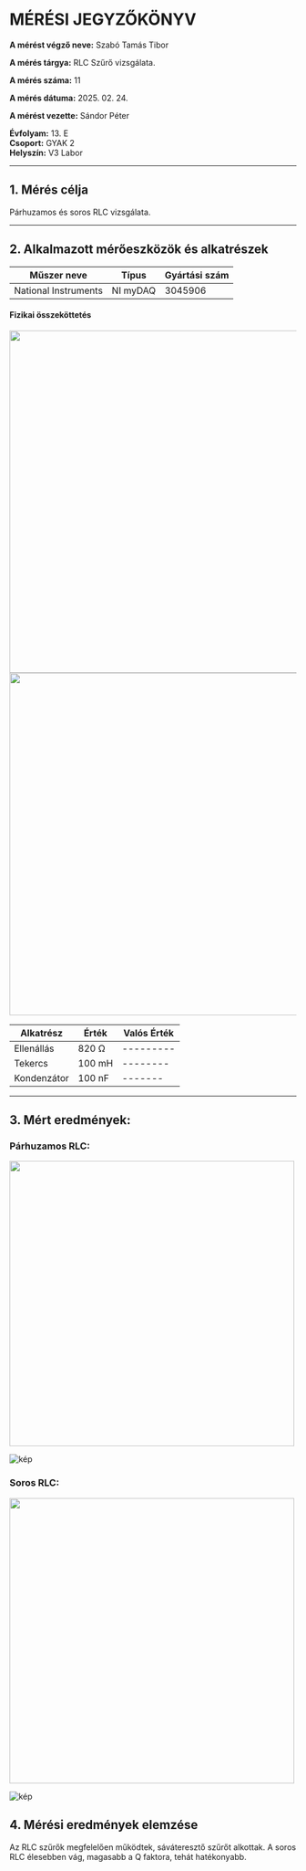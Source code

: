 
# MÉRÉSI JEGYZŐKÖNYV

**A mérést végző neve:** Szabó Tamás Tibor

**A mérés tárgya:** RLC Szűrő vizsgálata.

**A mérés száma:** 11

**A mérés dátuma:** 2025. 02. 24.

**A mérést vezette:** Sándor Péter  

**Évfolyam:** 13. E  
**Csoport:** GYAK 2  
**Helyszín:** V3 Labor 

---

## 1. Mérés célja

Párhuzamos és soros RLC vizsgálata.

---

## 2. Alkalmazott mérőeszközök és alkatrészek

| Műszer neve          | Típus | Gyártási szám |
| ---------------------| ------| ------------- |
| National Instruments | NI myDAQ  |  3045906  |

#### Fizikai összeköttetés

<img src="https://github.com/user-attachments/assets/485a1104-2e67-4793-b290-3d76b4616d90" width="600">
<img src="https://github.com/user-attachments/assets/4bd4b4c5-809c-4bb8-a7d9-98bba01813cf" width="600">

<br>

| Alkatrész | Érték | Valós Érték |
| -----------| ------| ---------  |
| Ellenállás | 820 Ω  | --------- |
| Tekercs    | 100 mH  | -------- |
| Kondenzátor | 100 nF | ------- |

---

## 3. Mért eredmények:

### Párhuzamos RLC: <br>

<img src="https://github.com/user-attachments/assets/f2acb306-cfe1-4483-b96e-02e823de1635" width="500">

![kép](https://github.com/user-attachments/assets/80dcc1a5-64e1-4632-8620-7a2e74fdadfe)

### Soros RLC: <br>

<img src="https://github.com/user-attachments/assets/de875b1f-0f17-4ddb-94c3-51889e5b7717" width="500">

![kép](https://github.com/user-attachments/assets/75d56dc2-6c59-479f-b2e4-f8ba2162ca98)

## 4. Mérési eredmények elemzése

Az RLC szűrők megfelelően működtek, sáváteresztő szűrőt alkottak.
A soros RLC élesebben vág, magasabb a Q faktora, tehát hatékonyabb.
